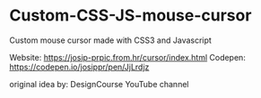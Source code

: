 # Custom-CSS-JS-mouse-cursor
Custom mouse cursor made with CSS3 and Javascript

Website: https://josip-prpic.from.hr/cursor/index.html
Codepen: https://codepen.io/josippr/pen/JjLrdjz

original idea by: DesignCourse YouTube channel
